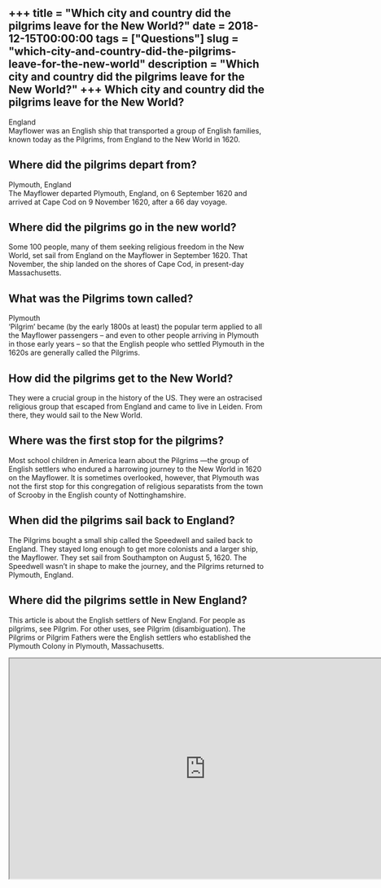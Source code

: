 +++
title = "Which city and country did the pilgrims leave for the New World?"
date = 2018-12-15T00:00:00
tags = ["Questions"]
slug = "which-city-and-country-did-the-pilgrims-leave-for-the-new-world"
description = "Which city and country did the pilgrims leave for the New World?"
+++
Which city and country did the pilgrims leave for the New World?
----------------------------------------------------------------

England  
Mayflower was an English ship that transported a group of English families, known today as the Pilgrims, from England to the New World in 1620.

Where did the pilgrims depart from?
-----------------------------------

Plymouth, England  
The Mayflower departed Plymouth, England, on 6 September 1620 and arrived at Cape Cod on 9 November 1620, after a 66 day voyage.

Where did the pilgrims go in the new world?
-------------------------------------------

Some 100 people, many of them seeking religious freedom in the New World, set sail from England on the Mayflower in September 1620. That November, the ship landed on the shores of Cape Cod, in present-day Massachusetts.

What was the Pilgrims town called?
----------------------------------

Plymouth  
‘Pilgrim’ became (by the early 1800s at least) the popular term applied to all the Mayflower passengers – and even to other people arriving in Plymouth in those early years – so that the English people who settled Plymouth in the 1620s are generally called the Pilgrims.

How did the pilgrims get to the New World?
------------------------------------------

They were a crucial group in the history of the US. They were an ostracised religious group that escaped from England and came to live in Leiden. From there, they would sail to the New World.

Where was the first stop for the pilgrims?
------------------------------------------

Most school children in America learn about the Pilgrims —the group of English settlers who endured a harrowing journey to the New World in 1620 on the Mayflower. It is sometimes overlooked, however, that Plymouth was not the first stop for this congregation of religious separatists from the town of Scrooby in the English county of Nottinghamshire.

When did the pilgrims sail back to England?
-------------------------------------------

The Pilgrims bought a small ship called the Speedwell and sailed back to England. They stayed long enough to get more colonists and a larger ship, the Mayflower. They set sail from Southampton on August 5, 1620. The Speedwell wasn’t in shape to make the journey, and the Pilgrims returned to Plymouth, England.

Where did the pilgrims settle in New England?
---------------------------------------------

This article is about the English settlers of New England. For people as pilgrims, see Pilgrim. For other uses, see Pilgrim (disambiguation). The Pilgrims or Pilgrim Fathers were the English settlers who established the Plymouth Colony in Plymouth, Massachusetts.

<iframe allow="accelerometer; autoplay; clipboard-write; encrypted-media; gyroscope; picture-in-picture" allowfullscreen="" class="__youtube_prefs__  epyt-is-override  no-lazyload" data-no-lazy="1" data-origheight="433" data-origwidth="770" data-skipgform_ajax_framebjll="" height="433" id="_ytid_13034" loading="lazy" src="https://www.youtube.com/embed/OBjqrKyfRnA?enablejsapi=1&autoplay=0&cc_load_policy=0&cc_lang_pref=&iv_load_policy=1&loop=0&modestbranding=0&rel=1&fs=1&playsinline=0&autohide=2&theme=dark&color=red&controls=1&" title="YouTube player" width="770"></iframe>